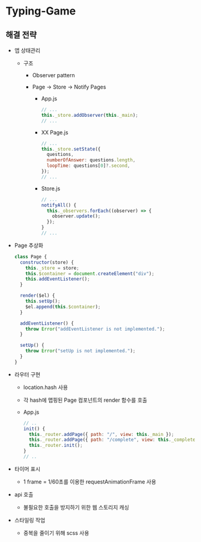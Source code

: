 # Typing-Game

## 해결 전략

- 앱 상태관리

  - 구조

    - Observer pattern
    - Page -> Store -> Notify Pages

      - App.js

        ```js
        // ...
        this._store.addObserver(this._main);
        // ...
        ```

      - XX Page.js

        ```js
        // ...
        this._store.setState({
          questions,
          numberOfAnswer: questions.length,
          loopTime: questions[0]?.second,
        });
        // ...
        ```

      - Store.js

        ```js
        // ...
        notifyAll() {
          this._observers.forEach((observer) => {
            observer.update();
          });
        }
        // ...
        ```

- Page 추상화

  ```js
  class Page {
    constructor(store) {
      this._store = store;
      this.$container = document.createElement("div");
      this.addEventListener();
    }

    render($el) {
      this.setUp();
      $el.append(this.$container);
    }

    addEventListener() {
      throw Error("addEventListener is not implemented.");
    }

    setUp() {
      throw Error("setUp is not implemented.");
    }
  }
  ```

- 라우터 구현

  - location.hash 사용
  - 각 hash에 맵핑된 Page 컴포넌트의 render 함수를 호출
  - App.js

    ```js
    // ..
    init() {
      this._router.addPage({ path: "/", view: this._main });
      this._router.addPage({ path: "/complete", view: this._complete });
      this._router.init();
    }
    // ..
    ```

- 타이머 표시
  - 1 frame = 1/60초를 이용한 requestAnimationFrame 사용
- api 호출
  - 불필요한 호출을 방지하기 위한 웹 스토리지 캐싱
- 스타일링 작업
  - 중복을 줄이기 위해 scss 사용
